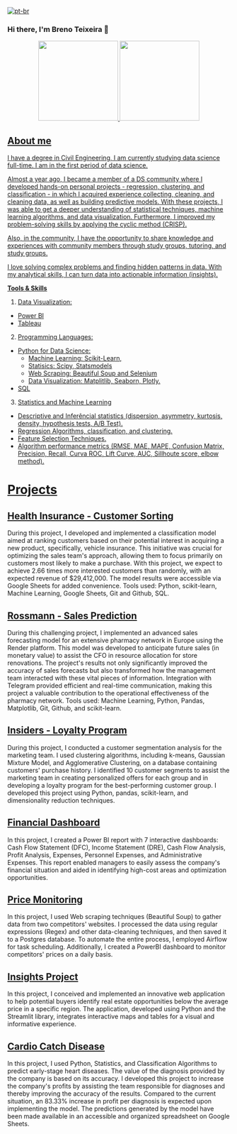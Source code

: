 [![pt-br](https://img.shields.io/badge/lang-pt--br-green.svg)](https://github.com/BrenoTeixeira/BrenoTeixeira/blob/main/README.pt.md)

### Hi there, I'm Breno Teixeira 👋
<div align="center">
<a href="https://github.com/BrenoTeixeira">
<img height="180em" src="https://github-readme-stats.vercel.app/api?username=BrenoTeixeira&show_icons=true&theme=gruvbox"
/>
<img  height="180em"                                   
src="https://github-readme-stats.vercel.app/api/top-langs/?username=BrenoTeixeira&theme=gruvbox&layout=compact"
/>                      
</div>


## About me
I have a degree in Civil Engineering, I am currently studying data science full-time. I am in the first period of data science.


Almost a year ago, I became a member of a DS community where I developed hands-on personal projects - regression, clustering, and classification - in which I acquired experience collecting, cleaning, and cleaning data, as well as building predictive models. With these projects, I was able to get a deeper understanding of statistical techniques, machine learning algorithms, and data visualization. Furthermore, I improved my problem-solving skills by applying the cyclic method (CRISP).

Also, in the community, I have the opportunity to share knowledge and experiences with community members through study groups, tutoring, and study groups.

I love solving complex problems and finding hidden patterns in data. With my analytical skills, I can turn data into actionable information (insights).

**Tools & Skills**

1. Data Visualization:
  - Power BI
  - Tableau
    
2. Programming Languages:
  - Python for Data Science:
    - Machine Learning: Scikit-Learn,
    - Statisics: Scipy, Statsmodels
    - Web Scraping: Beautiful Soup and Selenium
    - Data Visualization: Matplitlib, Seaborn, Plotly.
  - SQL
    
3. Statistics and Machine Learning
  - Descriptive and Inferêncial statistics (dispersion, asymmetry, kurtosis, density, hypothesis tests, A/B Test).
  - Regression Algorithms, classification, and clustering.
  - Feature Selection Techniques.
  - Algorithm performance metrics (RMSE, MAE, MAPE, Confusion Matrix, Precision, Recall, Curva ROC, Lift Curve, AUC, Sillhoute score, elbow method).


# Projects

## [Health Insurance - Customer Sorting](https://github.com/BrenoTeixeira/health_insurance_ranking)

During this project, I developed and implemented a classification model aimed at ranking customers based on their potential interest in acquiring a new product, specifically, vehicle insurance. This initiative was crucial for optimizing the sales team's approach, allowing them to focus primarily on customers most likely to make a purchase. With this project, we expect to achieve 2.66 times more interested customers than randomly, with an expected revenue of $29,412,000. The model results were accessible via Google Sheets for added convenience. Tools used: Python, scikit-learn, Machine Learning, Google Sheets, Git and Github, SQL.

## [Rossmann - Sales Prediction](https://github.com/BrenoTeixeira/rossman-sales-prediction-project)


During this challenging project, I implemented an advanced sales forecasting model for an extensive pharmacy network in Europe using the Render platform. This model was developed to anticipate future sales (in monetary value) to assist the CFO in resource allocation for store renovations. The project's results not only significantly improved the accuracy of sales forecasts but also transformed how the management team interacted with these vital pieces of information. Integration with Telegram provided efficient and real-time communication, making this project a valuable contribution to the operational effectiveness of the pharmacy network. Tools used: Machine Learning, Python, Pandas, Matplotlib, Git, Github, and scikit-learn.

## [Insiders - Loyalty Program](https://github.com/BrenoTeixeira/insider_fidelity_program)

During this project, I conducted a customer segmentation analysis for the marketing team. I used clustering algorithms, including k-means, Gaussian Mixture Model, and Agglomerative Clustering, on a database containing customers' purchase history. I identified 10 customer segments to assist the marketing team in creating personalized offers for each group and in developing a loyalty program for the best-performing customer group. I developed this project using Python, pandas, scikit-learn, and dimensionality reduction techniques.

## [Financial Dashboard](https://brenoteixeira.github.io/porfolio/financial-report)

In this project, I created a Power BI report with 7 interactive dashboards: Cash Flow Statement (DFC), Income Statement (DRE), Cash Flow Analysis, Profit Analysis, Expenses, Personnel Expenses, and Administrative Expenses. This report enabled managers to easily assess the company's financial situation and aided in identifying high-cost areas and optimization opportunities.

## [Price Monitoring](https://github.com/BrenoTeixeira/star_jeans_ETL_and_visualization)

In this project, I used Web scraping techniques (Beautiful Soup) to gather data from two competitors' websites. I processed the data using regular expressions (Regex) and other data-cleaning techniques, and then saved it to a Postgres database. To automate the entire process, I employed Airflow for task scheduling. Additionally, I created a PowerBI dashboard to monitor competitors' prices on a daily basis.

## [Insights Project](https://github.com/BrenoTeixeira/house-rocket-insights-project)

In this project, I conceived and implemented an innovative web application to help potential buyers identify real estate opportunities below the average price in a specific region. The application, developed using Python and the Streamlit library, integrates interactive maps and tables for a visual and informative experience.

## [Cardio Catch Disease](https://github.com/BrenoTeixeira/cardio_catch_disease)

In this project, I used Python, Statistics, and Classification Algorithms to predict early-stage heart diseases. The value of the diagnosis provided by the company is based on its accuracy. I developed this project to increase the company's profits by assisting the team responsible for diagnoses and thereby improving the accuracy of the results. Compared to the current situation, an 83.33% increase in profit per diagnosis is expected upon implementing the model. The predictions generated by the model have been made available in an accessible and organized spreadsheet on Google Sheets.


